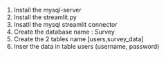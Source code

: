1. Install the mysql-server
2. Install the streamlit.py
3. Insatll the mysql streamlit connector
4. Create the database name : Survey
5. Create the 2 tables name [users,survey_data]
6. Inser the data in table users (username, password)
